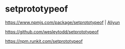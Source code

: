# setprototypeof

<https://www.npmjs.com/package/setprototypeof> | [Aliyun](https://developer.aliyun.com/mirror/npm/package/setprototypeof)

<https://github.com/wesleytodd/setprototypeof>

<https://npm.runkit.com/setprototypeof>
